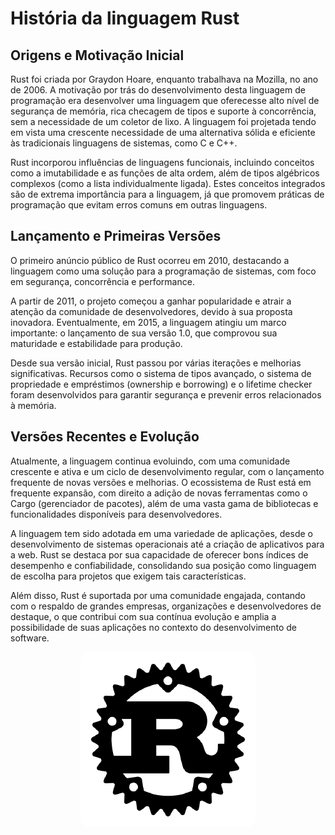 # História da linguagem Rust
## Origens e Motivação Inicial

Rust foi criada por Graydon Hoare, enquanto trabalhava na Mozilla, no ano de 2006. A motivação por trás do desenvolvimento desta linguagem de programação era desenvolver uma linguagem que oferecesse alto nível de segurança de memória, rica checagem de tipos e suporte à concorrência, sem a necessidade de um coletor de lixo. A linguagem foi projetada tendo em vista uma crescente necessidade de uma alternativa sólida e eficiente às tradicionais linguagens de sistemas, como C e C++.

Rust incorporou influências de linguagens funcionais, incluindo conceitos como a imutabilidade e as funções de alta ordem, além de tipos algébricos complexos (como a lista individualmente ligada). Estes conceitos integrados são de extrema importância para a linguagem, já que promovem práticas de programação que evitam erros comuns em outras linguagens.

## Lançamento e Primeiras Versões

O primeiro anúncio público de Rust ocorreu em 2010, destacando a linguagem como uma solução para a programação de sistemas, com foco em segurança, concorrência e performance. 

A partir de 2011, o projeto começou a ganhar popularidade e atrair a atenção da comunidade de desenvolvedores, devido à sua proposta inovadora. Eventualmente, em 2015, a linguagem atingiu um marco importante: o lançamento de sua versão 1.0, que comprovou sua maturidade e estabilidade para produção.

Desde sua versão inicial, Rust passou por várias iterações e melhorias significativas. Recursos como o sistema de tipos avançado, o sistema de propriedade e empréstimos (ownership e borrowing) e o lifetime checker foram desenvolvidos para garantir segurança e prevenir erros relacionados à memória.

## Versões Recentes e Evolução

Atualmente, a linguagem continua evoluindo, com uma comunidade crescente e ativa e um ciclo de desenvolvimento regular, com o lançamento frequente de novas versões e melhorias. O ecossistema de Rust está em frequente expansão, com direito a adição de novas ferramentas como o Cargo (gerenciador de pacotes), além de uma vasta gama de bibliotecas e funcionalidades disponíveis para desenvolvedores.

A linguagem tem sido adotada em uma variedade de aplicações, desde o desenvolvimento de sistemas operacionais até a criação de aplicativos para a web. Rust se destaca por sua capacidade de oferecer bons índices de desempenho e confiabilidade, consolidando sua posição como linguagem de escolha para projetos que exigem tais características.

Além disso, Rust é suportada por uma comunidade engajada, contando com o respaldo de grandes empresas, organizações e desenvolvedores de destaque, o que contribui com sua contínua evolução e amplia a possibilidade de suas aplicações no contexto do desenvolvimento de software.


<p align="center">
  <img style="border-radius: 5%;" src="../images/rust_imagem.png" alt="Ícone da linguagem de programação Rust">
</p>